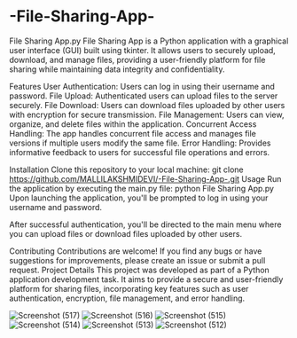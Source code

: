 # -File-Sharing-App-
File Sharing App.py
File Sharing App is a Python application with a graphical user interface (GUI) built using tkinter. It allows users to securely upload, download, and manage files, providing a user-friendly platform for file sharing while maintaining data integrity and confidentiality.

Features
User Authentication: Users can log in using their username and password.
File Upload: Authenticated users can upload files to the server securely.
File Download: Users can download files uploaded by other users with encryption for secure transmission.
File Management: Users can view, organize, and delete files within the application.
Concurrent Access Handling: The app handles concurrent file access and manages file versions if multiple users modify the same file.
Error Handling: Provides informative feedback to users for successful file operations and errors.

Installation
Clone this repository to your local machine:
git clone https://github.com/MALLILAKSHMIDEVI/-File-Sharing-App-.git
Usage
Run the application by executing the main.py file:
python File Sharing App.py
Upon launching the application, you'll be prompted to log in using your username and password.

After successful authentication, you'll be directed to the main menu where you can upload files or download files uploaded by other users.

Contributing
Contributions are welcome! If you find any bugs or have suggestions for improvements, please create an issue or submit a pull request.
Project Details
This project was developed as part of a Python application development task. It aims to provide a secure and user-friendly platform for sharing files, incorporating key features such as user authentication, encryption, file management, and error handling.

![Screenshot (517)](https://github.com/MALLILAKSHMIDEVI/-File-Sharing-App-/assets/147050362/c5839dc3-3064-447f-9e27-36bb75293a10)
![Screenshot (516)](https://github.com/MALLILAKSHMIDEVI/-File-Sharing-App-/assets/147050362/dea420ba-98d8-464d-88c6-84ddea5e8979)
![Screenshot (515)](https://github.com/MALLILAKSHMIDEVI/-File-Sharing-App-/assets/147050362/f9c32174-d7fe-4a5a-95ae-499c46f47893)
![Screenshot (514)](https://github.com/MALLILAKSHMIDEVI/-File-Sharing-App-/assets/147050362/d2fc9333-7143-425c-bc0d-d94d71167088)
![Screenshot (513)](https://github.com/MALLILAKSHMIDEVI/-File-Sharing-App-/assets/147050362/1d7f47c3-754c-4fd7-8805-996957fd40aa)
![Screenshot (512)](https://github.com/MALLILAKSHMIDEVI/-File-Sharing-App-/assets/147050362/f36977be-7722-4c2c-801c-986c75b7a608)
